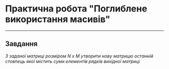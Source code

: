 # Практична робота "Поглиблене використання масивів"
----

## Завдання
*З заданої матриці розміром N x M утворити нову матрицю останній стовпець якої містить суми елементів рядків вихідної матриці*
